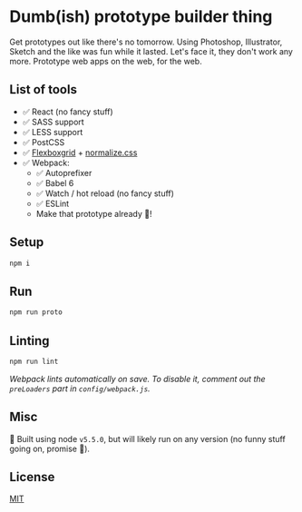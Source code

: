 # Dumb(ish) prototype builder thing
Get prototypes out like there's no tomorrow. Using Photoshop, Illustrator, Sketch and the like was fun while it lasted. Let's face it, they don't work any more. Prototype web apps on the web, for the web.

## List of tools
- ✅ React (no fancy stuff)
- ✅ SASS support
- ✅ LESS support
- ✅ PostCSS
- ✅ [Flexboxgrid](https://github.com/kristoferjoseph/flexboxgrid) + [normalize.css](https://github.com/necolas/normalize.css)
- ✅ Webpack:
    - ✅ Autoprefixer
    - ✅ Babel 6
    - ✅ Watch / hot reload (no fancy stuff)
    - ✅ ESLint
    - Make that prototype already 🙌! 

## Setup
```bash
npm i
```

## Run
```bash
npm run proto
```

## Linting
```bash
npm run lint
```

*Webpack lints automatically on save. To disable it, comment out the `preLoaders` part in `config/webpack.js`.*


## Misc
🔞 Built using node `v5.5.0`, but will likely run on any version (no funny stuff going on, promise 🖖).

## License
[MIT](https://github.com/danmindru/politically-correct-dumb-prototype-boiler/blob/master/LICENSE)
